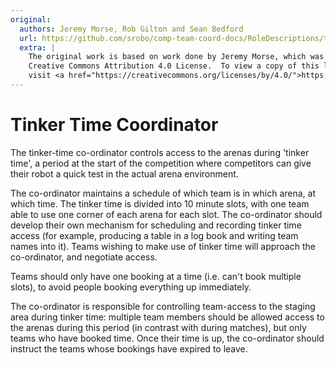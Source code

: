 ```yaml
---
original:
  authors: Jeremy Morse, Rob Gilton and Sean Bedford
  url: https://github.com/srobo/comp-team-coord-docs/RoleDescriptions/tinker
  extra: |
    The original work is based on work done by Jeremy Morse, which was under the
    Creative Commons Attribution 4.0 License.  To view a copy of this license,
    visit <a href="https://creativecommons.org/licenses/by/4.0/">https://creativecommons.org/licenses/by/4.0/</a>.
---
```

# Tinker Time Coordinator

The tinker-time co-ordinator controls access to the arenas during 'tinker time',
a period at the start of the competition where competitors can give their robot
a quick test in the actual arena environment.

The co-ordinator maintains a schedule of which team is in which arena, at which
time. The tinker time is divided into 10 minute slots, with one team able to
use one corner of each arena for each slot. The co-ordinator should develop
their own mechanism for scheduling and recording tinker time access (for
example, producing a table in a log book and writing team names into it). Teams
wishing to make use of tinker time will approach the co-ordinator, and
negotiate access.

Teams should only have one booking at a time (i.e. can't book multiple slots),
to avoid people booking everything up immediately.

The co-ordinator is responsible for controlling team-access to the staging
area during tinker time: multiple team members should be allowed access to the
arenas during this period (in contrast with during matches), but only teams
who have booked time. Once their time is up, the co-ordinator should instruct
the teams whose bookings have expired to leave.
